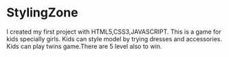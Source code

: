 # StylingZone
I created my first project with HTML5,CSS3,JAVASCRIPT. 
This is a game for kids specially girls. Kids can style model by trying dresses and accessories.
Kids can play twins game.There are 5 level also to win.
